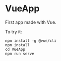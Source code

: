 # VueApp
First app made with Vue.

To try it:  
    
    npm install -g @vue/cli
    npm install 
    cd VueApp
    npm run serve
